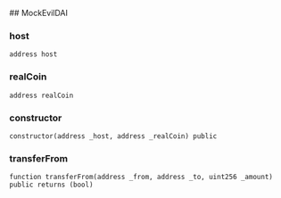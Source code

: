 ﻿﻿## MockEvilDAI


### host

```solidity
address host
```

### realCoin

```solidity
address realCoin
```

### constructor

```solidity
constructor(address _host, address _realCoin) public
```







### transferFrom

```solidity
function transferFrom(address _from, address _to, uint256 _amount) public returns (bool)
```







